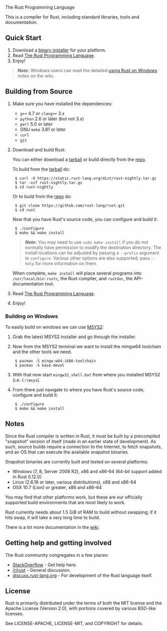  The Rust Programming Language

This is a compiler for Rust, including standard libraries, tools and
documentation.

## Quick Start

1. Download a [binary installer][installer] for your platform.
2. Read [The Rust Programming Language][trpl].
3. Enjoy!

> ***Note:*** Windows users can read the detailed
> [using Rust on Windows][win-wiki] notes on the wiki.

[installer]: http://www.rust-lang.org/install.html
[trpl]: http://doc.rust-lang.org/book/index.html
[win-wiki]: https://github.com/rust-lang/rust/wiki/Using-Rust-on-Windows

## Building from Source

1. Make sure you have installed the dependencies:
    * `g++` 4.7 or `clang++` 3.x
    * `python` 2.6 or later (but not 3.x)
    * `perl` 5.0 or later
    * GNU `make` 3.81 or later
    * `curl`
    * `git`
2. Download and build Rust:

    You can either download a [tarball] or build directly from the [repo].

    To build from the [tarball] do:

        $ curl -O https://static.rust-lang.org/dist/rust-nightly.tar.gz
        $ tar -xzf rust-nightly.tar.gz
        $ cd rust-nightly

    Or to build from the [repo] do:

        $ git clone https://github.com/rust-lang/rust.git
        $ cd rust

    Now that you have Rust's source code, you can configure and build it:

        $ ./configure
        $ make && make install

    > ***Note:*** You may need to use `sudo make install` if you do not normally have
    > permission to modify the destination directory. The install locations can
    > be adjusted by passing a `--prefix` argument to `configure`. Various other
    > options are also supported, pass `--help` for more information on them.

    When complete, `make install` will place several programs into
    `/usr/local/bin`: `rustc`, the Rust compiler, and `rustdoc`, the
    API-documentation tool.
3. Read [The Rust Programming Language][trpl].
4. Enjoy!

### Building on Windows

To easily build on windows we can use [MSYS2](http://sourceforge.net/projects/msys2/):

1. Grab the latest MSYS2 installer and go through the installer.
2. Now from the MSYS2 terminal we want to install the mingw64 toolchain and the other
   tools we need.

        $ pacman -S mingw-w64-i686-toolchain
        $ pacman -S base-devel

3. With that now start `mingw32_shell.bat` from where you installed MSYS2 (i.e. `C:\msys`).
4. From there just navigate to where you have Rust's source code, configure and build it:

        $ ./configure
        $ make && make install

[repo]: https://github.com/rust-lang/rust
[tarball]: https://static.rust-lang.org/dist/rust-nightly.tar.gz
[trpl]: http://doc.rust-lang.org/book/index.html

## Notes

Since the Rust compiler is written in Rust, it must be built by a
precompiled "snapshot" version of itself (made in an earlier state of
development). As such, source builds require a connection to the Internet, to
fetch snapshots, and an OS that can execute the available snapshot binaries.

Snapshot binaries are currently built and tested on several platforms:

* Windows (7, 8, Server 2008 R2), x86 and x86-64 (64-bit support added in Rust 0.12.0)
* Linux (2.6.18 or later, various distributions), x86 and x86-64
* OSX 10.7 (Lion) or greater, x86 and x86-64

You may find that other platforms work, but these are our officially
supported build environments that are most likely to work.

Rust currently needs about 1.5 GiB of RAM to build without swapping; if it hits
swap, it will take a very long time to build.

There is a lot more documentation in the [wiki].

[wiki]: https://github.com/rust-lang/rust/wiki

## Getting help and getting involved

The Rust community congregates in a few places:

* [StackOverflow] - Get help here.
* [/r/rust] - General discussion.
* [discuss.rust-lang.org] - For development of the Rust language itself.

[StackOverflow]: http://stackoverflow.com/questions/tagged/rust
[/r/rust]: http://reddit.com/r/rust
[discuss.rust-lang.org]: http://discuss.rust-lang.org/

## License

Rust is primarily distributed under the terms of both the MIT license
and the Apache License (Version 2.0), with portions covered by various
BSD-like licenses.

See LICENSE-APACHE, LICENSE-MIT, and COPYRIGHT for details.
